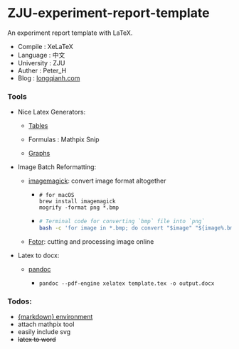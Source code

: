 # ZJU-experiment-report-template

An experiment report template with LaTeX.

- Compile : XeLaTeX
- Language : 中文
- University : ZJU
- Auther : Peter_H
- Blog : [longqianh.com](https://longqianh.com)



### Tools

- Nice Latex Generators: 

  - [Tables](https://www.tablesgenerator.com/)

  - Formulas : Mathpix Snip

  - [Graphs](https://csacademy.com/app/graph_editor/)

- Image Batch Reformatting:

  - [imagemagick](https://imagemagick.org): convert image format altogether

    - ```shell
      # for macOS
      brew install imagemagick 
      mogrify -format png *.bmp
      ```
      
    - ```bash
      # Terminal code for converting `bmp` file into `png`
      bash -c 'for image in *.bmp; do convert "$image" "${image%.bmp}.png"; echo “image $image converted to ${image%.bmp}.png ”; done'
      ```

      

  - [Fotor](https://www.fotor.com): cutting and processing image online

- Latex to docx:

  - [pandoc](https://medium.com/@zhelinchen91/how-to-convert-from-latex-to-ms-word-with-pandoc-f2045a762293)

    - ```shell
      pandoc --pdf-engine xelatex template.tex -o output.docx
      ```

      

### Todos:

- [{markdown} environment](https://liam.page/2020/03/30/writing-manuscript-in-Markdown-and-typesetting-with-LaTeX/)
- attach mathpix tool
- easily include svg
- ~~latex to word~~